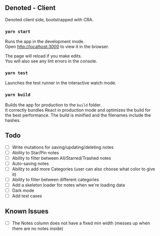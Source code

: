## Denoted - Client

Denoted client side, bootstrapped with CRA.

### `yarn start`

Runs the app in the development mode.<br />
Open [http://localhost:3000](http://localhost:3000) to view it in the browser.

The page will reload if you make edits.<br />
You will also see any lint errors in the console.

### `yarn test`

Launches the test runner in the interactive watch mode.

### `yarn build`

Builds the app for production to the `build` folder.<br />
It correctly bundles React in production mode and optimizes the build for the best performance.
The build is minified and the filenames include the hashes.

## Todo

- [ ] Write mutations for saving/updating/deleting notes
- [ ] Ability to Star/Pin notes
- [ ] Ability to filter between All/Starred/Trashed notes
- [ ] Auto-saving notes
- [ ] Ability to add more Categories (user can also choose what color to give it)
- [ ] Ability to filter between different categories
- [ ] Add a skeleton loader for notes when we're loading data
- [ ] Dark mode
- [ ] Add test cases

## Known Issues

- [ ] The Notes column does not have a fixed min width (messes up when there are no notes inside)
